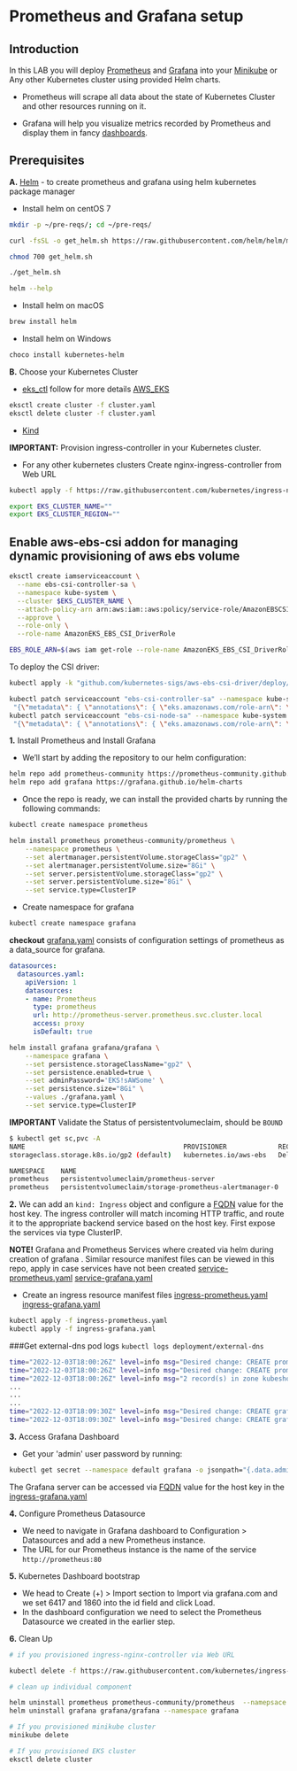 # Prometheus and Grafana setup #

## Introduction ##

In this LAB you will deploy [Prometheus](https://prometheus.io/) and [Grafana](https://grafana.com/) into your [Minikube](https://github.com/kubernetes/minikube) or Any other Kubernetes cluster using provided Helm charts.

* Prometheus will scrape all data about the state of Kubernetes Cluster and other resources running on it.

* Grafana will help you visualize metrics recorded by Prometheus and display them in fancy [dashboards](https://grafana.com/grafana/dashboards/).

## Prerequisites ##

 **A.** [Helm](https://helm.sh/) - to create prometheus and grafana using helm kubernetes package manager

* Install helm on centOS 7

```bash
mkdir -p ~/pre-reqs/; cd ~/pre-reqs/

curl -fsSL -o get_helm.sh https://raw.githubusercontent.com/helm/helm/main/scripts/get-helm-3

chmod 700 get_helm.sh

./get_helm.sh

helm --help
```

* Install helm on macOS

```bash
brew install helm
```

* Install helm on Windows

```bash
choco install kubernetes-helm
```

 **B.** Choose your Kubernetes Cluster

* [eks_ctl](https://eksctl.io/) follow for more details [AWS_EKS](https://docs.aws.amazon.com/eks/latest/userguide/getting-started-eksctl.html)

```bash
eksctl create cluster -f cluster.yaml
eksctl delete cluster -f cluster.yaml
```

* [Kind](https://kind.sigs.k8s.io/docs/user/quick-start/)

**IMPORTANT:** Provision ingress-controller in your Kubernetes cluster.

* For any other kubernetes clusters Create nginx-ingress-controller from Web URL

```bash
kubectl apply -f https://raw.githubusercontent.com/kubernetes/ingress-nginx/controller-v1.5.1/deploy/static/provider/aws/deploy.yaml
```

```bash
export EKS_CLUSTER_NAME=""
export EKS_CLUSTER_REGION=""
```

## Enable aws-ebs-csi addon for managing dynamic provisioning of aws ebs volume ##

```bash
eksctl create iamserviceaccount \
  --name ebs-csi-controller-sa \
  --namespace kube-system \
  --cluster $EKS_CLUSTER_NAME \
  --attach-policy-arn arn:aws:iam::aws:policy/service-role/AmazonEBSCSIDriverPolicy \
  --approve \
  --role-only \
  --role-name AmazonEKS_EBS_CSI_DriverRole
```

```bash
EBS_ROLE_ARN=$(aws iam get-role --role-name AmazonEKS_EBS_CSI_DriverRole --query Role.Arn --output text)
```

To deploy the CSI driver:

```bash
kubectl apply -k "github.com/kubernetes-sigs/aws-ebs-csi-driver/deploy/kubernetes/overlays/stable/?ref=release-1.13"
```

```bash
kubectl patch serviceaccount "ebs-csi-controller-sa" --namespace kube-system --patch \
 "{\"metadata\": { \"annotations\": { \"eks.amazonaws.com/role-arn\": \"$EBS_CSI_ROLE_ARN\" }}}"
kubectl patch serviceaccount "ebs-csi-node-sa" --namespace kube-system --patch \
 "{\"metadata\": { \"annotations\": { \"eks.amazonaws.com/role-arn\": \"$EBS_CSI_ROLE_ARN\" }}}"
```

**1.** Install Prometheus and Install Grafana

* We’ll start by adding the repository to our helm configuration:

```bash
helm repo add prometheus-community https://prometheus-community.github.io/helm-charts
helm repo add grafana https://grafana.github.io/helm-charts
```

* Once the repo is ready, we can install the provided charts by running the following commands:

```bash
kubectl create namespace prometheus
```

```bash
helm install prometheus prometheus-community/prometheus \
    --namespace prometheus \
    --set alertmanager.persistentVolume.storageClass="gp2" \
    --set alertmanager.persistentVolume.size="8Gi" \
    --set server.persistentVolume.storageClass="gp2" \
    --set server.persistentVolume.size="8Gi" \
    --set service.type=ClusterIP
```

* Create namespace for grafana

```bash
kubectl create namespace grafana
```

**checkout** [grafana.yaml](grafana.yaml) consists of configuration settings of prometheus as a data_source for grafana.

```yaml
datasources:
  datasources.yaml:
    apiVersion: 1
    datasources:
    - name: Prometheus
      type: prometheus
      url: http://prometheus-server.prometheus.svc.cluster.local
      access: proxy
      isDefault: true
```

```bash
helm install grafana grafana/grafana \
    --namespace grafana \
    --set persistence.storageClassName="gp2" \
    --set persistence.enabled=true \
    --set adminPassword='EKS!sAWSome' \
    --set persistence.size="8Gi" \
    --values ./grafana.yaml \
    --set service.type=ClusterIP
```

**IMPORTANT** Validate the Status of persistentvolumeclaim, should be ```BOUND```

```bash
$ kubectl get sc,pvc -A 
NAME                                        PROVISIONER             RECLAIMPOLICY   VOLUMEBINDINGMODE      ALLOWVOLUMEEXPANSION   AGE
storageclass.storage.k8s.io/gp2 (default)   kubernetes.io/aws-ebs   Delete          WaitForFirstConsumer   false                  12h

NAMESPACE    NAME                                                      STATUS   VOLUME                                     CAPACITY   ACCESS MODES   STORAGECLASS   AGE
prometheus   persistentvolumeclaim/prometheus-server                   Bound    pvc-b8e00e8d-20c9-41ad-9dd3-a95448a9df90   8Gi        RWO            gp2            6m53s
prometheus   persistentvolumeclaim/storage-prometheus-alertmanager-0   Bound    pvc-05519ffb-c2c7-4d32-b6ad-eba02d92ddd4   2Gi        RWO            gp2            6m53s

```

**2.** We can add an ```kind: Ingress``` object and configure a [FQDN](https://en.wikipedia.org/wiki/Fully_qualified_domain_name) value for the host key. The ingress controller will match incoming HTTP traffic, and route it to the appropriate backend service based on the host key.
First expose the services via type ClusterIP.

**NOTE!** Grafana and Prometheus Services where created via helm during creation of grafana . Similar resource manifest files can be viewed in this repo, apply in case services have not been created [service-prometheus.yaml](service-prometheus.yaml) [service-grafana.yaml](service-grafana.yaml)

* Create an ingress resource manifest files [ingress-prometheus.yaml](ingress-prometheus.yaml) [ingress-grafana.yaml](ingress-grafana.yaml)

```bash
kubectl apply -f ingress-prometheus.yaml
kubectl apply -f ingress-grafana.yaml
```

###Get external-dns pod logs ```kubectl logs deployment/external-dns```

```bash
time="2022-12-03T18:00:26Z" level=info msg="Desired change: CREATE prometheus.kubeshore.com A [Id: /hostedzone/Z0018530333ZM5MP7G8FQ]"
time="2022-12-03T18:00:26Z" level=info msg="Desired change: CREATE prometheus.kubeshore.com TXT [Id: /hostedzone/Z0018530333ZM5MP7G8FQ]"
time="2022-12-03T18:00:26Z" level=info msg="2 record(s) in zone kubeshore.com. [Id: /hostedzone/Z0018530333ZM5MP7G8FQ] were successfully updated"
...
...
...
time="2022-12-03T18:09:30Z" level=info msg="Desired change: CREATE grafana.kubeshore.com A [Id: /hostedzone/Z0018530333ZM5MP7G8FQ]"
time="2022-12-03T18:09:30Z" level=info msg="Desired change: CREATE grafana.kubeshore.com TXT [Id: /hostedzone/Z0018530333ZM5MP7G8FQ]"time="2022-12-03T18:09:30Z" level=info msg="2 record(s) in zone kubeshore.com. [Id: /hostedzone/Z0018530333ZM5MP7G8FQ] were successfully updated"
```


**3.** Access Grafana Dashboard

* Get your 'admin' user password by running:

```bash
kubectl get secret --namespace default grafana -o jsonpath="{.data.admin-password}" | base64 --decode ; echo
```

The Grafana server can be accessed via [FQDN](https://en.wikipedia.org/wiki/Fully_qualified_domain_name) value for the host key in the [ingress-grafana.yaml](ingress-grafana.yaml)

**4.** Configure Prometheus Datasource

* We need to navigate in Grafana dashboard to Configuration > Datasources and add a new Prometheus instance.
* The URL for our Prometheus instance is the name of the service `http://prometheus:80`

**5.** Kubernetes Dashboard bootstrap

* We head to Create (+) > Import section to Import via grafana.com and we set 6417 and 1860 into the id field and click Load.
* In the dashboard configuration we need to select the Prometheus Datasource we created in the earlier step.

**6.** Clean Up

```bash
# if you provisioned ingress-nginx-controller via Web URL

kubectl delete -f https://raw.githubusercontent.com/kubernetes/ingress-nginx/controller-v1.5.1/deploy/static/provider/aws/deploy.yaml

# clean up individual component

helm uninstall prometheus prometheus-community/prometheus  --namepsace prometheus
helm uninstall grafana grafana/grafana --namespace grafana

# If you provisioned minikube cluster
minikube delete

# If you provisioned EKS cluster
eksctl delete cluster
```
